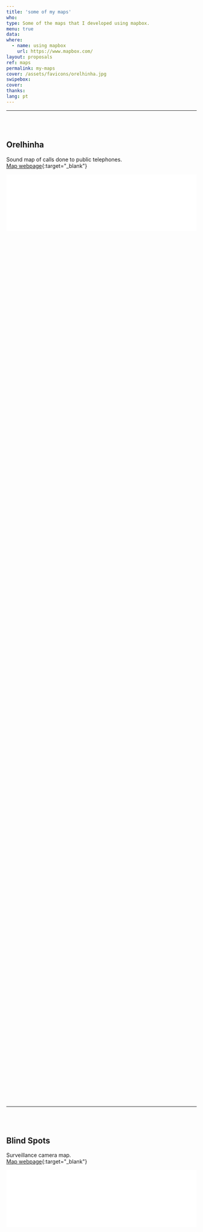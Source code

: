 ```yaml
---
title: 'some of my maps'
who: 
type: Some of the maps that I developed using mapbox.
menu: true
data:
where: 
  - name: using mapbox
    url: https://www.mapbox.com/
layout: proposals
ref: maps
permalink: my-maps
cover: /assets/favicons/orelhinha.jpg
swipebox: 
cover: 
thanks:
lang: pt
---
```


---
    
<br><br> 
## Orelhinha
Sound map of calls done to public telephones. 
<br>
[Map webpage](../en/orelhinha){:target="_blank"}
<br>
  <div><div class="video-wrapper" style="width:100%; height:60vh !important"><iframe src="../mapa-orelhinha"  width="100%" style="border:0px"></iframe>
  </div></div>
 
<br><br> 
  
  
---
    
<br><br>   
   
## Blind Spots
Surveillance camera map.
<br>
[Map webpage](../en/pontos-cegos){:target="_blank"}
<br> 
<div><div class="video-wrapper" style="width:100%; height:60vh !important"><iframe src="../mapa-pontos-cegos"  width="100%" style="border:0px"></iframe></div></div>
<br><br>
   
   
---
  
  
<br><br>   
   
## Sertão Sound Diary

Sound map of a travel diary.
<br>
[Map webpage](../en/diario-sonoro){:target="_blank"}
<br>
  <div>
  <div class="video-wrapper" style="width:100%; height:50vh !important">
  <iframe src="../diario-sonoro-sertao" style="width:100%; border:0px; background-color: transparent"></iframe>
  </div></div>

<br><br>
  
---
  
<br><br>   
   
## Cartography of Memories
Collaborative sound map with pandemic testimonials. 
<br>
[Map webpage](../en/cartografia){:target="_blank"}
<br>
  <div>
  <div style="width:100%; height:160vh !important;">  
  <div class="video-wrapper" style="width:100%; height: 80vh !important">  
   <iframe src="https://cartografiadasmemorias.org/" height="200" width="100%" style="border:0px" scrolling="no"></iframe>
  </div></div></div>
  <div class="overlay" onClick="style.pointerEvents='none'"></div>

<br><br>
  
---
<br><br> 

## Sons do Tangará 
Sound map
<br>
[Map webpage](../sons-do-tangara){:target="_blank"}
<br>
  <div>
  <div style="width:100%; height:160vh !important;">  
  <div class="video-wrapper" style="width:100%; height: 80vh !important"> 
  <iframe src="../sons-do-tangara" height="200" width="100%" style="border:0px" scrolling="no"></iframe>
  </div></div></div>
  <div class="overlay" onClick="style.pointerEvents='none'"></div>

<br><br>

---
<br><br> 

## Félix Blume sound map
Félix Blume Sound map
<br>
[Map webpage](https://felixblume.com/map.html){:target="_blank"}
<br>

  <div>
      <div style="width:100%; height:160vh !important;">  
      <div class="video-wrapper" style="width:100%; height: 80vh !important">  
       <iframe src="https://felixblume.com/map.html" height="200" width="100%" style="border:0px" scrolling="no"></iframe>
      </div></div>
  </div>
  <div class="overlay" onClick="style.pointerEvents='none'"></div>

<br><br>

---
  
<br><br> 

## ACA soundscape map
Sound map for Félix Blume project
<br>
[Map webpage](https://felixblume.com/acasoundscapemap.html){:target="_blank"}
<br>
<div>
  <div style="width:100%; height:160vh !important;">  
  <div class="video-wrapper" style="width:100%; height: 80vh !important">  
   <iframe src="https://felixblume.com/acasoundscapemap.html" height="200" width="100%" style="border:0px" scrolling="no"></iframe>
  </div></div></div>
  <div class="overlay" onClick="style.pointerEvents='none'"></div>

<br><br>

---
  
<br><br> 

## Les voix de l'eau
Sound map for Félix Blume project
<br>
[Map webpage](https://felixblume.com/lesvoixdeleau-carte.html){:target="_blank"}
<br>
<div>
  <div style="width:100%; height:160vh !important;">  
  <div class="video-wrapper" style="width:100%; height: 80vh !important">  
   <iframe src="https://felixblume.com/lesvoixdeleau-carte.html" height="200" width="100%" style="border:0px; background-color:white !important" scrolling="no"></iframe>
  </div></div></div>
  <div class="overlay" onClick="style.pointerEvents='none'"></div>

<br><br>